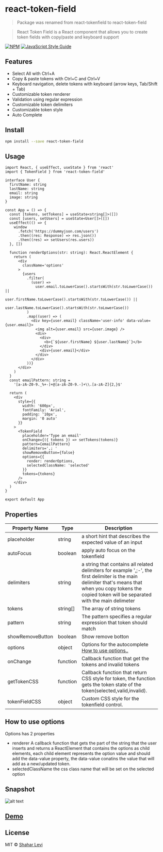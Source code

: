 # react-token-field
> Package was renamed from react-tokenfield to react-token-field

> React Token Field is a React component that allows you to create token fields with copy/paste and keyboard support

[![NPM](https://img.shields.io/npm/v/react-token-field.svg)](https://www.npmjs.com/package/react-token-field) [![JavaScript Style Guide](https://img.shields.io/badge/code_style-standard-brightgreen.svg)](https://standardjs.com)


## Features

- Select All with Ctrl+A
- Copy & paste tokens with Ctrl+C and Ctrl+V
- Keyboard navigation, delete tokens with keyboard (arrow keys, Tab/Shift + Tab)
- Customizable token renderer
- Validation using regular expression
- Customizable token delimiters
- Customizable token style
- Auto Complete

## Install

```bash
npm install --save react-token-field
```

## Usage

```tsx
import React, { useEffect, useState } from 'react'
import { TokenField } from 'react-token-field'

interface User {
  firstName: string
  lastName: string
  email: string
  image: string
}

const App = () => {
  const [tokens, setTokens] = useState<string[]>([])
  const [users, setUsers] = useState<User[]>([])
  useEffect(() => {
    window
      .fetch('https://dummyjson.com/users')
      .then((res: Response) => res.json())
      .then((res) => setUsers(res.users))
  }, [])

  function renderOptions(str: string): React.ReactElement {
    return (
      <div
        className='options'
      >
        {users
          .filter(
            (user) =>
              user.email.toLowerCase().startsWith(str.toLowerCase()) ||
              user.firstName.toLowerCase().startsWith(str.toLowerCase()) ||
              user.lastName.toLowerCase().startsWith(str.toLowerCase())
          )
          .map((user) => (
            <div key={user.email} className='user-info' data-value={user.email}>
              <img alt={user.email} src={user.image} />
              <div>
                <div>
                  <b>{`${user.firstName} ${user.lastName}`}</b>
                </div>
                <div>{user.email}</div>
              </div>
            </div>
          ))}
      </div>
    )
  }
  const emailPattern: string =
    '[a-zA-Z0-9._%+-]+@[a-zA-Z0-9.-]+\\.[a-zA-Z]{2,}$'

  return (
    <div
      style={{
        width: '600px',
        fontFamily: 'Arial',
        padding: '10px',
        margin: '0 auto'
      }}
    >
      <TokenField
        placeholder='Type an email'
        onChange={({ tokens }) => setTokens(tokens)}
        pattern={emailPattern}
        delimiters=',; '
        showRemoveButton={false}
        options={{
          render: renderOptions,
          selectedClassName: 'selected'
        }}
        tokens={tokens}
      />
    </div>
  )
}

export default App
```

## Properties


Property Name  | Type |Description
------------- | -------------| -------------
placeholder  | string |a short hint that describes the expected value of an input
autoFocus    |boolean| apply auto focus on the tokenfield
delimiters  |string| a string that contains all related delimiters for example ',;-', the first delimiter is the main delimiter that's means that when you copy tokens the copied token will be separated with the main delimeter
tokens|string[]|The array of string tokens
pattern|string|The pattern specifies a regular expression that token should match
showRemoveButton|boolean|Show remove botton
options|object|Options for the autocomplete [How to use options..](#how-to-use-options)
onChange|function| Callback function that get the tokens and invalid tokens
getTokenCSS|function| Callback function that return CSS style for token, the function gets the token state of the token(selected,valid,invalid).
tokenFieldCSS|object|Custom CSS style for the tokenfield control.


## How to use options
Options has 2 properties
- renderer
  A callback function that gets the part of the string that the user inserts and returns a ReactElement
  that contains the options as child elements, each child element represents the option value and should add the data-value property, the data-value conatins the value that will add as a new/updated token.
- selectedClassName
  the css class name that will be set on the selected option

## Snapshot

![alt text](https://shahar-levi.github.io/react-tokenfield-demo/tokenfield.png)

## [Demo](https://shahar-levi.github.io/react-tokenfield-demo)

## License

MIT © [Shahar Levi](https://github.com/Shahar-Levi)
